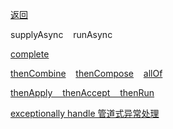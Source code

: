 [返回](/java/doc/multithread)

supplyAsync &nbsp;&nbsp; runAsync<br>

[complete](complete)<br>

[thenCombine](then-combine) &nbsp;&nbsp; [thenCompose](then-compose)  &nbsp;&nbsp;  [allOf](all-of)<br>

[thenApply &nbsp;&nbsp;   thenAccept &nbsp;&nbsp;   thenRun](then-apply-then-accept-then-run)<br>


[exceptionally handle 管道式异常处理](exceptionally)<br>